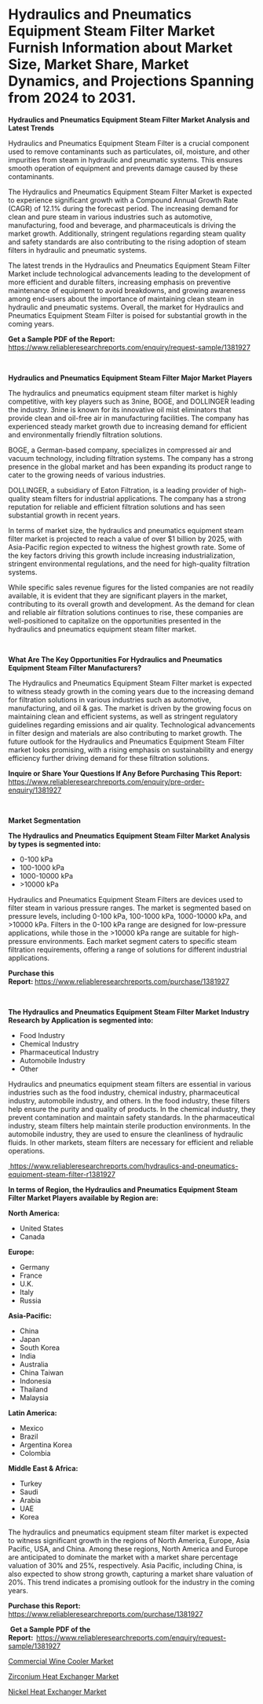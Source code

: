 <p><h1>Hydraulics and Pneumatics Equipment Steam Filter Market Furnish Information about Market Size, Market Share, Market Dynamics, and Projections Spanning from 2024 to 2031.</h1></p><p><strong>Hydraulics and Pneumatics Equipment Steam Filter Market Analysis and Latest Trends</strong></p>
<p><p>Hydraulics and Pneumatics Equipment Steam Filter is a crucial component used to remove contaminants such as particulates, oil, moisture, and other impurities from steam in hydraulic and pneumatic systems. This ensures smooth operation of equipment and prevents damage caused by these contaminants. </p><p>The Hydraulics and Pneumatics Equipment Steam Filter Market is expected to experience significant growth with a Compound Annual Growth Rate (CAGR) of 12.1% during the forecast period. The increasing demand for clean and pure steam in various industries such as automotive, manufacturing, food and beverage, and pharmaceuticals is driving the market growth. Additionally, stringent regulations regarding steam quality and safety standards are also contributing to the rising adoption of steam filters in hydraulic and pneumatic systems.</p><p>The latest trends in the Hydraulics and Pneumatics Equipment Steam Filter Market include technological advancements leading to the development of more efficient and durable filters, increasing emphasis on preventive maintenance of equipment to avoid breakdowns, and growing awareness among end-users about the importance of maintaining clean steam in hydraulic and pneumatic systems. Overall, the market for Hydraulics and Pneumatics Equipment Steam Filter is poised for substantial growth in the coming years.</p></p>
<p><strong>Get a Sample PDF of the Report:&nbsp;</strong> <a href="https://www.reliableresearchreports.com/enquiry/request-sample/1381927">https://www.reliableresearchreports.com/enquiry/request-sample/1381927</a></p>
<p>&nbsp;</p>
<p><strong>Hydraulics and Pneumatics Equipment Steam Filter Major Market Players</strong></p>
<p><p>The hydraulics and pneumatics equipment steam filter market is highly competitive, with key players such as 3nine, BOGE, and DOLLINGER leading the industry. 3nine is known for its innovative oil mist eliminators that provide clean and oil-free air in manufacturing facilities. The company has experienced steady market growth due to increasing demand for efficient and environmentally friendly filtration solutions.</p><p>BOGE, a German-based company, specializes in compressed air and vacuum technology, including filtration systems. The company has a strong presence in the global market and has been expanding its product range to cater to the growing needs of various industries.</p><p>DOLLINGER, a subsidiary of Eaton Filtration, is a leading provider of high-quality steam filters for industrial applications. The company has a strong reputation for reliable and efficient filtration solutions and has seen substantial growth in recent years.</p><p>In terms of market size, the hydraulics and pneumatics equipment steam filter market is projected to reach a value of over $1 billion by 2025, with Asia-Pacific region expected to witness the highest growth rate. Some of the key factors driving this growth include increasing industrialization, stringent environmental regulations, and the need for high-quality filtration systems.</p><p>While specific sales revenue figures for the listed companies are not readily available, it is evident that they are significant players in the market, contributing to its overall growth and development. As the demand for clean and reliable air filtration solutions continues to rise, these companies are well-positioned to capitalize on the opportunities presented in the hydraulics and pneumatics equipment steam filter market.</p></p>
<p>&nbsp;</p>
<p><strong>What Are The Key Opportunities For Hydraulics and Pneumatics Equipment Steam Filter Manufacturers?</strong></p>
<p><p>The Hydraulics and Pneumatics Equipment Steam Filter market is expected to witness steady growth in the coming years due to the increasing demand for filtration solutions in various industries such as automotive, manufacturing, and oil & gas. The market is driven by the growing focus on maintaining clean and efficient systems, as well as stringent regulatory guidelines regarding emissions and air quality. Technological advancements in filter design and materials are also contributing to market growth. The future outlook for the Hydraulics and Pneumatics Equipment Steam Filter market looks promising, with a rising emphasis on sustainability and energy efficiency further driving demand for these filtration solutions.</p></p>
<p><strong>Inquire or Share Your Questions If Any Before Purchasing This Report:</strong> <a href="https://www.reliableresearchreports.com/enquiry/pre-order-enquiry/1381927">https://www.reliableresearchreports.com/enquiry/pre-order-enquiry/1381927</a></p>
<p>&nbsp;</p>
<p><strong>Market Segmentation</strong></p>
<p><strong>The Hydraulics and Pneumatics Equipment Steam Filter Market Analysis by types is segmented into:</strong></p>
<p><ul><li>0-100 kPa</li><li>100-1000 kPa</li><li>1000-10000 kPa</li><li>>10000 kPa</li></ul></p>
<p><p>Hydraulics and Pneumatics Equipment Steam Filters are devices used to filter steam in various pressure ranges. The market is segmented based on pressure levels, including 0-100 kPa, 100-1000 kPa, 1000-10000 kPa, and >10000 kPa. Filters in the 0-100 kPa range are designed for low-pressure applications, while those in the >10000 kPa range are suitable for high-pressure environments. Each market segment caters to specific steam filtration requirements, offering a range of solutions for different industrial applications.</p></p>
<p><strong>Purchase this Report:&nbsp;</strong><a href="https://www.reliableresearchreports.com/purchase/1381927">https://www.reliableresearchreports.com/purchase/1381927</a></p>
<p>&nbsp;</p>
<p><strong>The Hydraulics and Pneumatics Equipment Steam Filter Market Industry Research by Application is segmented into:</strong></p>
<p><ul><li>Food Industry</li><li>Chemical Industry</li><li>Pharmaceutical Industry</li><li>Automobile Industry</li><li>Other</li></ul></p>
<p><p>Hydraulics and pneumatics equipment steam filters are essential in various industries such as the food industry, chemical industry, pharmaceutical industry, automobile industry, and others. In the food industry, these filters help ensure the purity and quality of products. In the chemical industry, they prevent contamination and maintain safety standards. In the pharmaceutical industry, steam filters help maintain sterile production environments. In the automobile industry, they are used to ensure the cleanliness of hydraulic fluids. In other markets, steam filters are necessary for efficient and reliable operations.</p></p>
<p><a href="https://www.reliableresearchreports.com/hydraulics-and-pneumatics-equipment-steam-filter-r1381927">&nbsp;https://www.reliableresearchreports.com/hydraulics-and-pneumatics-equipment-steam-filter-r1381927</a></p>
<p><strong>In terms of Region, the Hydraulics and Pneumatics Equipment Steam Filter Market Players available by Region are:</strong></p>
<p>
    <p> <strong> North America: </strong>
        <ul>
            <li>United States</li>
            <li>Canada</li>
        </ul>
        </p> 
    <p> <strong> Europe: </strong>
        <ul>
            <li>Germany</li>
            <li>France</li>
            <li>U.K.</li>
            <li>Italy</li>
            <li>Russia</li>
        </ul>
        </p> 
    <p> <strong> Asia-Pacific: </strong>
        <ul>
            <li>China</li>
            <li>Japan</li>
            <li>South Korea</li>
            <li>India</li>
            <li>Australia</li>
            <li>China Taiwan</li>
            <li>Indonesia</li>
            <li>Thailand</li>
            <li>Malaysia</li>
        </ul>
        </p> 
    <p> <strong> Latin America: </strong>
        <ul>
            <li>Mexico</li>
            <li>Brazil</li>
            <li>Argentina Korea</li>
            <li>Colombia</li>
        </ul>
        </p> 
    <p> <strong> Middle East & Africa: </strong>
        <ul>
            <li>Turkey</li>
            <li>Saudi</li>
            <li>Arabia</li>
            <li>UAE</li>
            <li>Korea</li>
        </ul>
    </p>
    </p>
<p><p>The hydraulics and pneumatics equipment steam filter market is expected to witness significant growth in the regions of North America, Europe, Asia Pacific, USA, and China. Among these regions, North America and Europe are anticipated to dominate the market with a market share percentage valuation of 30% and 25%, respectively. Asia Pacific, including China, is also expected to show strong growth, capturing a market share valuation of 20%. This trend indicates a promising outlook for the industry in the coming years.</p></p>
<p><strong>Purchase this Report: </strong><a href="https://www.reliableresearchreports.com/purchase/1381927">https://www.reliableresearchreports.com/purchase/1381927</a></p>
<p>&nbsp;<strong>Get a Sample PDF of the Report:&nbsp;&nbsp;</strong><a href="https://www.reliableresearchreports.com/enquiry/request-sample/1381927">https://www.reliableresearchreports.com/enquiry/request-sample/1381927</a></p>
<p><strong></strong></p>
<p><p><a href="https://www.linkedin.com/pulse/commercial-wine-cooler-market-size-outlook-forecast-2024-lwpje?trackingId=Fsv100PjNQZxdJgUOzldlg%3D%3D">Commercial Wine Cooler Market</a></p><p><a href="https://www.linkedin.com/pulse/zirconium-heat-exchanger-market-report-reveals-latest-trends-yytrf?trackingId=iX9KuKnciUTqi4fc4laU0Q%3D%3D">Zirconium Heat Exchanger Market</a></p><p><a href="https://www.linkedin.com/pulse/analyzing-nickel-heat-exchanger-market-global-industry-perspective-glxdf?trackingId=Rd907Zxc0EQFSDo3bDLh6g%3D%3D">Nickel Heat Exchanger Market</a></p></p>